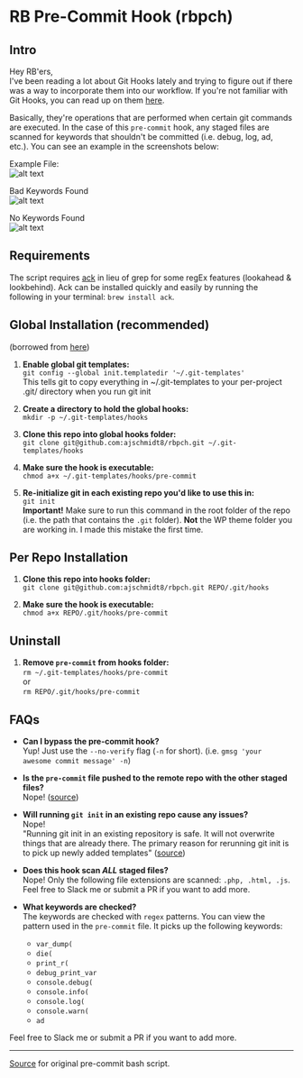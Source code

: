 # RB Pre-Commit Hook (rbpch)

## Intro
Hey RB'ers,<br>
I've been reading a lot about Git Hooks lately and trying to figure out if
there was a way to incorporate them into our workflow. If you're not familiar
with Git Hooks, you can read up on them [here](https://git-scm.com/book/en/v2/Customizing-Git-Git-Hooks).

Basically, they're operations that are performed when certain git commands are
executed. In the case of this `pre-commit` hook, any staged files are scanned for keywords
that shouldn't be committed (i.e. debug, log, ad, etc.). You can see an example
in the screenshots below:

Example File:<br>
![alt text](http://i.imgur.com/ahxRIvD.png)

Bad Keywords Found<br>
![alt text](http://i.imgur.com/M8sosx1.png)

No Keywords Found<br>
![alt text](http://i.imgur.com/lElqb50.png)

## Requirements
The script requires [ack](https://beyondgrep.com/) in lieu of grep for some regEx features (lookahead & lookbehind).
Ack can be installed quickly and easily by running the following in your terminal: `brew install ack`.

## Global Installation (recommended)
(borrowed from [here](https://coderwall.com/p/jp7d5q/create-a-global-git-commit-hook))

1. **Enable global git templates:**<br>
`git config --global init.templatedir '~/.git-templates'`<br>
This tells git to copy everything in ~/.git-templates to your per-project .git/ directory when you run git init

2. **Create a directory to hold the global hooks:**<br>
`mkdir -p ~/.git-templates/hooks`

3. **Clone this repo into global hooks folder:**<br>
`git clone git@github.com:ajschmidt8/rbpch.git ~/.git-templates/hooks`

4. **Make sure the hook is executable:**<br>
`chmod a+x ~/.git-templates/hooks/pre-commit`

5. **Re-initialize git in each existing repo you'd like to use this in:**<br>
`git init`<br>
**Important!** Make sure to run this command in the root folder of the repo (i.e. the path that contains the `.git` folder). **Not** the WP theme folder you are working in. I made this mistake the first time.

## Per Repo Installation
1. **Clone this repo into hooks folder:**<br>
`git clone git@github.com:ajschmidt8/rbpch.git REPO/.git/hooks`

2. **Make sure the hook is executable:**<br>
`chmod a+x REPO/.git/hooks/pre-commit`

## Uninstall
1. **Remove `pre-commit` from hooks folder:**<br>
`rm ~/.git-templates/hooks/pre-commit`<br>
or<br>
`rm REPO/.git/hooks/pre-commit`

## FAQs
* **Can I bypass the pre-commit hook?**<br>
Yup! Just use the `--no-verify` flag (`-n` for short). (i.e. `gmsg 'your awesome commit message' -n`)

* **Is the `pre-commit` file pushed to the remote repo with the other staged files?**<br>
Nope! ([source](https://stackoverflow.com/questions/12222186/are-git-hooks-pushed-to-the-remote-when-i-git-push))

* **Will running `git init` in an existing repo cause any issues?**<br>
Nope! <br>
"Running git init in an existing repository is safe. It will not overwrite things that are already there. The primary reason for rerunning git init is to pick up newly added templates" ([source](https://git-scm.com/docs/git-init))

* **Does this hook scan *ALL* staged files?**<br>
Nope! Only the following file extensions are scanned: `.php, .html, .js`. Feel free to Slack me or submit a PR if you want to add more.

* **What keywords are checked?**<br>
The keywords are checked with `regex` patterns. You can view the pattern used in the `pre-commit` file. It picks up the following keywords:<br>
    * `var_dump(`
    * `die(`
    * `print_r(`
    * `debug_print_var`
    * `console.debug(`
    * `console.info(`
    * `console.log(`
    * `console.warn(`
    * `ad`
    
Feel free to Slack me or submit a PR if you want to add more.

---
[Source](https://github.com/borisguery/git-keywords-checker) for original pre-commit bash script. 
